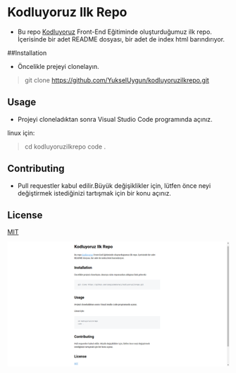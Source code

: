 # Kodluyoruz Ilk Repo
* Bu repo [Kodluyoruz](https://kodluyoruz.org/) Front-End Eğitiminde oluşturduğumuz ilk repo. İçerisinde bir adet README dosyası, bir adet de index html barındırıyor.

##Installation
* Öncelikle prejeyi clonelayın.
> git clone https://github.com/YukselUygun/kodluyoruzilkrepo.git

## Usage 
* Projeyi cloneladıktan sonra Visual Studio Code programında açınız.

linux için:

> cd kodluyoruzilkrepo
  code .
  
## Contributing 

* Pull requestler kabul edilir.Büyük değişiklikler için, lütfen önce neyi değiştirmek istediğinizi tartışmak için bir konu açınız. 

## License 

[MIT](https://www.mit.edu/~amini/LICENSE.md)

![Resim](https://raw.githubusercontent.com/Kodluyoruz/taskforce/main/git/odev1/figures/markdown.png)